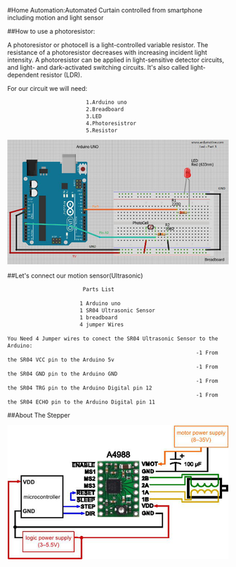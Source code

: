 #Home Automation:Automated Curtain controlled from smartphone including motion and light sensor

##How to use a photoresistor:

A photoresistor or photocell is a light-controlled variable resistor. The resistance of a photoresistor decreases with increasing incident light intensity. A photoresistor can be applied in light-sensitive detector circuits, and light- and dark-activated switching circuits. It's also called light-dependent resistor (LDR). 

For our circuit we will need: 

                             1.Arduino uno
                             2.Breadboard
                             3.LED
                             4.Photoresistror
                             5.Resistor

![alt text](https://github.com/Nikoanas/Smart-House/blob/master/curtains/curtains.jpg)

##Let's connect our motion sensor(Ultrasonic)

                            Parts List

                           1 Arduino uno
                           1 SR04 Ultrasonic Sensor
                           1 breadboard
                           4 jumper Wires 
                     
    You Need 4 Jumper wires to conect the SR04 Ultrasonic Sensor to the Arduino:
                                                                -1 From the SR04 VCC pin to the Arduino 5v
                                                                -1 From the SR04 GND pin to the Arduino GND
                                                                -1 From the SR04 TRG pin to the Arduino Digital pin 12
                                                                -1 From the SR04 ECHO pin to the Arduino Digital pin 11 

##About The Stepper
                              
![alt text](https://github.com/Nikoanas/Smart-House/blob/master/curtains/curtains_driver.png)
